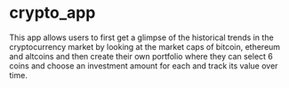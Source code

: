 # crypto_app

This app allows users to first get a glimpse of the historical trends in the cryptocurrency market by looking at the
market caps of bitcoin, ethereum and altcoins and then create their own portfolio where they can select 6 coins and 
choose an investment amount for each and track its value over time.
